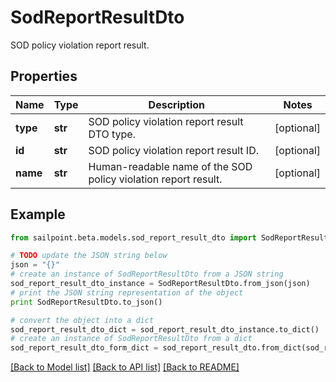 # SodReportResultDto

SOD policy violation report result.

## Properties
Name | Type | Description | Notes
------------ | ------------- | ------------- | -------------
**type** | **str** | SOD policy violation report result DTO type. | [optional] 
**id** | **str** | SOD policy violation report result ID. | [optional] 
**name** | **str** | Human-readable name of the SOD policy violation report result. | [optional] 

## Example

```python
from sailpoint.beta.models.sod_report_result_dto import SodReportResultDto

# TODO update the JSON string below
json = "{}"
# create an instance of SodReportResultDto from a JSON string
sod_report_result_dto_instance = SodReportResultDto.from_json(json)
# print the JSON string representation of the object
print SodReportResultDto.to_json()

# convert the object into a dict
sod_report_result_dto_dict = sod_report_result_dto_instance.to_dict()
# create an instance of SodReportResultDto from a dict
sod_report_result_dto_form_dict = sod_report_result_dto.from_dict(sod_report_result_dto_dict)
```
[[Back to Model list]](../README.md#documentation-for-models) [[Back to API list]](../README.md#documentation-for-api-endpoints) [[Back to README]](../README.md)


